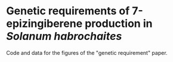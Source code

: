# Genetic requirements of 7-epizingiberene production in _Solanum habrochaites_

Code and data for the figures of the "genetic requirement" paper.


